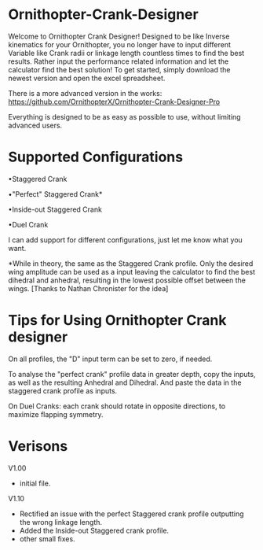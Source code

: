 # Ornithopter-Crank-Designer

  Welcome to Ornithopter Crank Designer!
Designed to be like Inverse kinematics for your Ornithopter, you no longer have to input different 
Variable like Crank radii or linkage length countless times to find the best results. Rather input the performance related information and let the calculator 
find the best solution!
To get started, simply download the newest version and open the excel spreadsheet.

There is a more advanced version in the works: https://github.com/OrnithopterX/Ornithopter-Crank-Designer-Pro

Everything is designed to be as easy as possible to use, without limiting advanced users.

# Supported Configurations

•Staggered Crank

•"Perfect" Staggered Crank*

•Inside-out Staggered Crank

•Duel Crank

I can add support for different configurations, just let me know what you want.

*While in theory, the same as the Staggered Crank profile. Only the desired wing amplitude can be used as a input
leaving the calculator to find the best dihedral and anhedral, resulting in the lowest possible offset between the wings.
[Thanks to Nathan Chronister for the idea]

# Tips for Using Ornithopter Crank designer

On all profiles, the "D" input term can be set to zero, if needed.

To analyse the "perfect crank" profile data in greater depth, copy the inputs, as well as the resulting Anhedral and Dihedral. And paste the data in the staggered crank profile as inputs.

On Duel Cranks: each crank should rotate in opposite directions, to maximize flapping symmetry.

# Verisons

V1.00 
+ initial file.

V1.10 
+ Rectified an issue with the perfect Staggered crank profile outputting the wrong linkage length.
+ Added the Inside-out Staggered crank profile. 
+ other small fixes.

